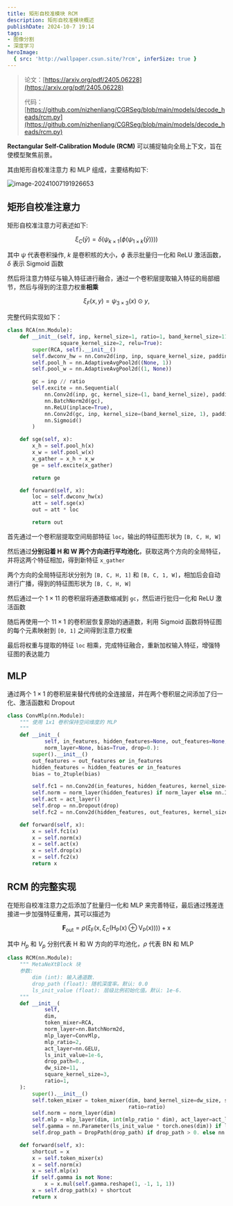 ```yaml
---
title: 矩形自校准模块 RCM
description: 矩形自校准模块概述
publishDate: 2024-10-7 19:14
tags:
- 图像分割
- 深度学习
heroImage:
  { src: 'http://wallpaper.csun.site/?rcm', inferSize: true }
---
```


> 论文：[https://arxiv.org/pdf/2405.06228](https://arxiv.org/pdf/2405.06228)
>
> 代码：[https://github.com/nizhenliang/CGRSeg/blob/main/models/decode_heads/rcm.py](https://github.com/nizhenliang/CGRSeg/blob/main/models/decode_heads/rcm.py)

**Rectangular Self-Calibration Module (RCM)** 可以捕捉轴向全局上下文，旨在使模型聚焦前景。

其由矩形自校准注意力 和 MLP 组成，主要结构如下:

![image-20241007191926653](https://5a352de.webp.li/2024/10/3c79f87d7dd3108f7354f76b9d1c7717.png)

## 矩形自校准注意力

矩形自校准注意力可表述如下:

$$\xi_{C}(\bar{y})=\delta(\psi_{k\times1}(\phi(\psi_{1\times k}(\bar{y}))))$$

其中 $\psi$ 代表卷积操作, $k$ 是卷积核的大小，$\phi$ 表示批量归一化和 ReLU 激活函数，$\delta$ 表示 Sigmoid 函数

然后将注意力特征与输入特征进行融合，通过一个卷积层提取输入特征的局部细节，然后与得到的注意力权重**相乘**

$$\xi_{F}(x,y)=\psi_{3\times3}(x)\odot y,$$

完整代码实现如下：

```python
class RCA(nn.Module):
    def __init__(self, inp, kernel_size=1, ratio=1, band_kernel_size=11, dw_size=(1, 1), padding=(0, 0), stride=1,
                 square_kernel_size=2, relu=True):
        super(RCA, self).__init__()
        self.dwconv_hw = nn.Conv2d(inp, inp, square_kernel_size, padding=square_kernel_size // 2, groups=inp)
        self.pool_h = nn.AdaptiveAvgPool2d((None, 1))
        self.pool_w = nn.AdaptiveAvgPool2d((1, None))

        gc = inp // ratio
        self.excite = nn.Sequential(
            nn.Conv2d(inp, gc, kernel_size=(1, band_kernel_size), padding=(0, band_kernel_size // 2), groups=gc),
            nn.BatchNorm2d(gc),
            nn.ReLU(inplace=True),
            nn.Conv2d(gc, inp, kernel_size=(band_kernel_size, 1), padding=(band_kernel_size // 2, 0), groups=gc),
            nn.Sigmoid()
        )

    def sge(self, x):
        x_h = self.pool_h(x)
        x_w = self.pool_w(x)
        x_gather = x_h + x_w
        ge = self.excite(x_gather)

        return ge

    def forward(self, x):
        loc = self.dwconv_hw(x)
        att = self.sge(x)
        out = att * loc

        return out
```

首先通过一个卷积层提取空间局部特征 `loc`，输出的特征图形状为 `[B, C, H, W]`

然后通过**分别沿着 H 和 W 两个方向进行平均池化**，获取这两个方向的全局特征，并将这两个特征相加，得到新特征 `x_gather`

两个方向的全局特征形状分别为 `[B, C, H, 1]` 和 `[B, C, 1, W]`，相加后会自动进行广播，得到的特征图形状为 `[B, C, H, W]`

然后通过一个 $1 \times 11$ 的卷积层将通道数缩减到 `gc`，然后进行批归一化和 ReLU 激活函数

随后再使用一个 $11 \times 1$ 的卷积层恢复原始的通道数，利用 Sigmoid 函数将特征图的每个元素映射到 `[0, 1]` 之间得到注意力权重

最后将权重与提取的特征 `loc` 相乘，完成特征融合，重新加权输入特征，增强特征图的表达能力

## MLP

通过两个 $1 \times 1$ 的卷积层来替代传统的全连接层，并在两个卷积层之间添加了归一化、激活函数和 Dropout

```python
class ConvMlp(nn.Module):
    """ 使用 1x1 卷积保持空间维度的 MLP
    """
    def __init__(
            self, in_features, hidden_features=None, out_features=None, act_layer=nn.ReLU,
            norm_layer=None, bias=True, drop=0.):
        super().__init__()
        out_features = out_features or in_features
        hidden_features = hidden_features or in_features
        bias = to_2tuple(bias)

        self.fc1 = nn.Conv2d(in_features, hidden_features, kernel_size=1, bias=bias[0])
        self.norm = norm_layer(hidden_features) if norm_layer else nn.Identity()
        self.act = act_layer()
        self.drop = nn.Dropout(drop)
        self.fc2 = nn.Conv2d(hidden_features, out_features, kernel_size=1, bias=bias[1])

    def forward(self, x):
        x = self.fc1(x)
        x = self.norm(x)
        x = self.act(x)
        x = self.drop(x)
        x = self.fc2(x)
        return x
```

## RCM 的完整实现

在矩形自校准注意力之后添加了批量归一化和 MLP 来完善特征，最后通过残差连接进一步加强特征重用，其可以描述为

$$\mathbf{F}_{\mathrm{out}}=\rho(\xi_{\mathrm{F}}(\mathrm{x},\xi_{\mathrm{C}}(\mathrm{H}_{\mathrm{P}}(\mathrm{x})\oplus\mathrm{V}_{\mathrm{P}}(\mathrm{x}))))+\mathrm{x}$$

其中 $H_p$ 和 $V_p$ 分别代表 H 和 W 方向的平均池化，$\rho$ 代表 BN 和 MLP

```python
class RCM(nn.Module):
    """ MetaNeXtBlock 块
    参数:
        dim (int): 输入通道数.
        drop_path (float): 随机深度率。默认: 0.0
        ls_init_value (float): 层级比例初始化值。默认: 1e-6.
    """
    def __init__(
            self,
            dim,
            token_mixer=RCA,
            norm_layer=nn.BatchNorm2d,
            mlp_layer=ConvMlp,
            mlp_ratio=2,
            act_layer=nn.GELU,
            ls_init_value=1e-6,
            drop_path=0.,
            dw_size=11,
            square_kernel_size=3,
            ratio=1,
    ):
        super().__init__()
        self.token_mixer = token_mixer(dim, band_kernel_size=dw_size, square_kernel_size=square_kernel_size,
                                       ratio=ratio)
        self.norm = norm_layer(dim)
        self.mlp = mlp_layer(dim, int(mlp_ratio * dim), act_layer=act_layer)
        self.gamma = nn.Parameter(ls_init_value * torch.ones(dim)) if ls_init_value else None
        self.drop_path = DropPath(drop_path) if drop_path > 0. else nn.Identity()

    def forward(self, x):
        shortcut = x
        x = self.token_mixer(x)
        x = self.norm(x)
        x = self.mlp(x)
        if self.gamma is not None:
            x = x.mul(self.gamma.reshape(1, -1, 1, 1))
        x = self.drop_path(x) + shortcut
        return x
```